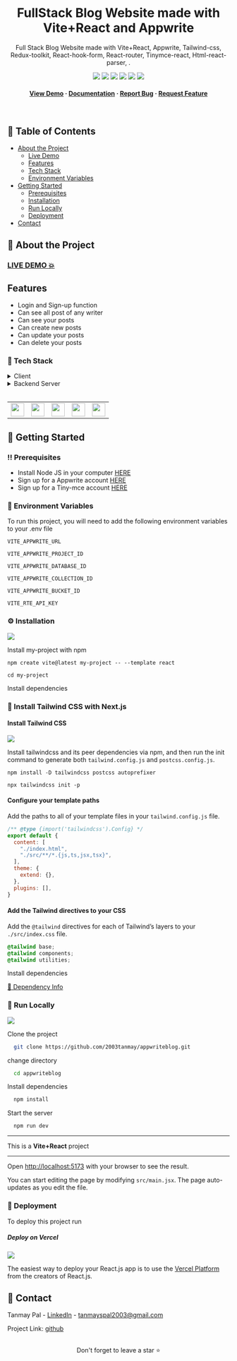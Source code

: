 <div align="center">

# FullStack Blog Website made with Vite+React and Appwrite
  
  <p>
Full Stack Blog Website made with Vite+React, Appwrite, Tailwind-css, Redux-toolkit, React-hook-form, React-router, Tinymce-react, Html-react-parser, .
  </p>
  
<!-- Badges -->
<a href="https://appwriteblog-ashy.vercel.app" target="_blank">![](https://img.shields.io/website-up-down-green-red/http/monip.org.svg)</a>
![](https://img.shields.io/badge/Maintained-Yes-indigo)
![](https://img.shields.io/github/forks/2003tanmay/appwriteblog.svg)
![](https://img.shields.io/github/stars/2003tanmay/appwriteblog.svg)
![](https://img.shields.io/github/issues/2003tanmay/appwriteblog)
![](https://img.shields.io/github/last-commit/2003tanmay/appwriteblog)

<h4>
    <a href="https://appwriteblog-ashy.vercel.app">View Demo</a>
  <span> · </span>
    <a href="https://github.com/2003tanmay/appwriteblog/blob/main/README.md">Documentation</a>
  <span> · </span>
    <a href="https://github.com/2003tanmay/appwriteblog/issues">Report Bug</a>
  <span> · </span>
    <a href="https://github.com/2003tanmay/appwriteblog/issues">Request Feature</a>
  </h4>
</div>

<br />

## :notebook_with_decorative_cover: Table of Contents

- [About the Project](#star2-about-the-project)
  - [Live Demo](#live-demo-💥)
  - [Features](#features)
  - [Tech Stack](#space_invader-tech-stack)
  - [Environment Variables](#key-environment-variables)
- [Getting Started](#toolbox-getting-started)
  - [Prerequisites](#bangbang-prerequisites)
  - [Installation](#gear-installation)
  - [Run Locally](#running-run-locally)
  - [Deployment](#triangular_flag_on_post-deployment)
- [Contact](#handshake-contact)

## :star2: About the Project
### <a href="https://appwriteblog-ashy.vercel.app" target="_blank">LIVE DEMO 💥</a>

## Features

- Login and Sign-up function
- Can see all post of any writer
- Can see your posts
- Can create new posts
- Can update your posts
- Can delete your posts 

### :space_invader: Tech Stack

<details>
  <summary>Client</summary>
  <ul>
    <li><a href="https://https://developer.mozilla.org/en-US/docs/Web/JavaScript/">Javascript</a></li>
    <li><a href="https://reactjs.org/">React.js</a></li>
    <li><a href="https://tailwindcss.com/">TailwindCSS</a></li>
    <li><a href="https://redux-toolkit.js.org/">Redux-toolkit</a></li>
    <li><a href="https://react-hook-form.com/">React-hook-form</a></li>
    <li><a href="https://www.tiny.cloud/">TinyMce-react</a></li>
    <li><a href="https://fkhadra.github.io/react-toastify/introduction">React-toastify</a></li>
  </ul>
</details>

<details>
<summary>Backend Server</summary>
  <ul>
  <li><a href="https://appwrite.io/">Appwrite</a></li>
  </ul>
</details>

<br />

<table>
    <tr>
        <td>
<a href="#"><img src="https://cdn.jsdelivr.net/gh/devicons/devicon/icons/react/react-original.svg" alt="" width="30" height="30" /></a>
        </td>
                <td>
<a href="#"><img src="https://cdn.jsdelivr.net/gh/devicons/devicon/icons/javascript/javascript-plain.svg" width="30" height="30" /></a>
        </td>
                        <td>
<a href="#"><img src="https://user-images.githubusercontent.com/99184393/179383376-874f547c-4e6f-4826-850e-706b009e7e2b.png" alt="" width="30" height="30" /></a>
        </td>
                              <td>
<a href="#"><img src="https://cdn.jsdelivr.net/gh/devicons/devicon/icons/redux/redux-original.svg" alt="" width="30" height="30" /></a>
        </td>
                        <td>
<a href="#"><img src="https://cdn.jsdelivr.net/gh/devicons/devicon/icons/appwrite/appwrite-original.svg" alt="" width="30" height="30" /></a>
        </td>
    </tr>
</table>

## :toolbox: Getting Started

### :bangbang: Prerequisites

- Install Node JS in your computer <a href='https://nodejs.org/en/'>HERE</a>
- Sign up for a Appwrite account <a href='https://appwrite.io/'>HERE</a>
- Sign up for a Tiny-mce account <a href='https://www.tiny.cloud/'>HERE</a>

<!-- Env Variables -->

### :key: Environment Variables

To run this project, you will need to add the following environment variables to your .env file

`VITE_APPWRITE_URL`

`VITE_APPWRITE_PROJECT_ID`

`VITE_APPWRITE_DATABASE_ID`

`VITE_APPWRITE_COLLECTION_ID`

`VITE_APPWRITE_BUCKET_ID`

`VITE_RTE_API_KEY`

### :gear: Installation

![](https://img.shields.io/badge/Vite-646CFF?style=for-the-badge&logo=vite&logoColor=61DAFB)

Install my-project with npm

```
npm create vite@latest my-project -- --template react
```

```
cd my-project
```

Install dependencies

### :test_tube: Install Tailwind CSS with Next.js

#### Install Tailwind CSS

![](https://img.shields.io/badge/Tailwind_CSS-06B6D4?style=for-the-badge&logo=tailwind-css&logoColor=white)

Install tailwindcss and its peer dependencies via npm, and then run the init command to generate both `tailwind.config.js` and `postcss.config.js`.

```
npm install -D tailwindcss postcss autoprefixer
```

```
npx tailwindcss init -p
```

#### Configure your template paths

Add the paths to all of your template files in your `tailwind.config.js` file.
<br>

```js
/** @type {import('tailwindcss').Config} */
export default {
  content: [
    "./index.html",
    "./src/**/*.{js,ts,jsx,tsx}",
  ],
  theme: {
    extend: {},
  },
  plugins: [],
}
```

#### Add the Tailwind directives to your CSS

Add the `@tailwind` directives for each of Tailwind’s layers to your `./src/index.css` file.

```css
@tailwind base;
@tailwind components;
@tailwind utilities;
```

Install dependencies

<a href="https://github.com/SashenJayathilaka/Airbnb-Build/blob/master/package.json" target="_blank">🔶 Dependency Info</a>

<!-- Run Locally -->

### :running: Run Locally

![](https://img.shields.io/badge/GIT-E44C30?style=for-the-badge&logo=git&logoColor=white)

Clone the project

```bash
  git clone https://github.com/2003tanmay/appwriteblog.git
```

change directory

```bash
  cd appwriteblog
```

Install dependencies

```bash
  npm install
```

Start the server

```bash
  npm run dev
```

<hr />

This is a **Vite+React** project

<hr />

Open [http://localhost:5173](http://localhost:3000) with your browser to see the result.

You can start editing the page by modifying `src/main.jsx`. The page auto-updates as you edit the file.

<!-- Deployment -->

### :triangular_flag_on_post: Deployment

To deploy this project run

##### Deploy on Vercel

![](https://img.shields.io/badge/Vercel-000000?style=for-the-badge&logo=vercel&logoColor=white)

The easiest way to deploy your React.js app is to use the [Vercel Platform](https://vercel.com/new?utm_medium=default-template&filter=next.js&utm_source=create-next-app&utm_campaign=create-next-app-readme) from the creators of React.js.

## :handshake: Contact

Tanmay Pal - [LinkedIn](https://www.linkedin.com/in/tanmay-pal2003/) - tanmayspal2003@gmail.com

Project Link: [github](https://github.com/2003tanmay/appwriteblog.git)

<br />

<div align="center">Don't forget to leave a star ⭐️</div>